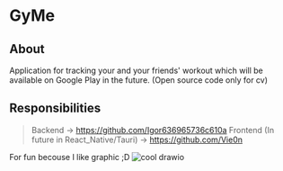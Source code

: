 # GyMe
## About
Application for tracking your and your friends' workout which will be available on Google Play in the future. (Open source code only for cv)
## Responsibilities
> Backend -> https://github.com/Igor636965736c610a
> Frontend (In future in React_Native/Tauri) -> https://github.com/Vie0n

For fun becouse I like graphic ;D
![cool drawio](https://github.com/Igor636965736c610a/GyMe/assets/102369546/152c7051-d66d-4e7c-b6d5-83fb656ebb82)
